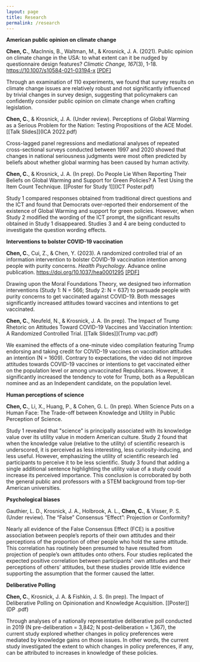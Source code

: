 ```yaml
---
layout: page
title: Research
permalink: /research
---
```


**American public opinion on climate change**

**Chen, C.**, MacInnis, B., Waltman, M., & Krosnick, J. A. (2021). Public opinion on climate change in the USA: to what extent can it be nudged by questionnaire design features? *Climatic Change, 167*(3), 1-18. https://10.1007/s10584-021-03194-x [[PDF]](ClimChange.pdf)

Through an examination of 110 experiments, we found that survey results on climate change issues are relatively robust and not significantly influenced by trivial changes in survey design, suggesting that policymakers can confidently consider public opinion on climate change when crafting legislation.

**Chen, C.**, & Krosnick, J. A. (Under review). Perceptions of Global Warming as a Serious Problem for the Nation: Testing Propositions of the ACE Model. [[Talk Slides]](ICA 2022.pdf)

Cross-lagged panel regressions and mediational analyses of repeated cross-sectional surveys conducted between 1997 and 2020 showed that changes in national seriousness judgments were most often predicted by beliefs about whether global warming has been caused by human activity.

**Chen, C.**, & Krosnick, J. A. (In prep). Do People Lie When Reporting Their Beliefs on Global Warming and Support for Green Policies? A Test Using the Item Count Technique. [[Poster for Study 1]](ICT Poster.pdf)

Study 1 compared responses obtained from traditional direct questions and the ICT and found that Democrats over-reported their endorsement of the existence of Global Warming and support for green policies. However, when Study 2 modified the wording of the ICT prompt, the significant results obtained in Study 1 disappeared. Studies 3 and 4 are being conducted to investigate the question wording effects.

**Interventions to bolster COVID-19 vaccination**

**Chen, C.**, Cui, Z., & Chen, Y. (2023). A randomized controlled trial of an information intervention to bolster COVID-19 vaccination intention among people with purity concerns. *Health Psychology*. Advance online publication. https://doi.org/10.1037/hea0001295 [[PDF]](Purity.pdf)

Drawing upon the Moral Foundations Theory, we designed two information interventions (Study 1: N = 566; Study 2: N = 637) to persuade people with purity concerns to get vaccinated against COVID-19. Both messages significantly increased attitudes toward vaccines and intentions to get vaccinated.

**Chen, C.**, Neufeld, N., & Krosnick, J. A. (In prep). The Impact of Trump Rhetoric on Attitudes Toward COVID-19 Vaccines and Vaccination Intention: A Randomized Controlled Trial. [[Talk Slides]](Trump vac.pdf)

We examined the effects of a one-minute video compilation featuring Trump endorsing and taking credit for COVID-19 vaccines on vaccination attitudes an intention (N = 1609). Contrary to expectations, the video did not improve attitudes towards COVID-19 vaccines or intentions to get vaccinated either on the population level or among unvaccinated Republicans. However, it significantly increased the tendency to vote for Trump, both as a Republican nominee and as an Independent candidate, on the population level.

**Human perceptions of science**

**Chen, C.**, Li, X., Huang, P., & Cohen, G. L. (In prep). When Science Puts on a Human Face: The Trade-off between Knowledge and Utility in Public Perception of Science.

Study 1 revealed that "science" is principally associated with its knowledge value over its utility value in modern American culture. Study 2 found that when the knowledge value (relative to the utility) of scientific research is underscored, it is perceived as less interesting, less curiosity-inducing, and less useful. However, emphasizing the utility of scientific research led participants to perceive it to be less scientific. Study 3 found that adding a single additional sentence highlighting the utility value of a study could increase its perceived importance. This conclusion is corroborated by both the general public and professors with a STEM background from top-tier American universities.

**Psychological biases**

Gauthier, L. D., Krosnick, J. A., Holbrook, A. L., **Chen, C.**, & Visser, P. S. (Under review). The “False” Consensus “Effect”: Projection or Conformity?

Nearly all evidence of the False Consensus Effect (FCE) is a positive association between people’s reports of their own attitudes and their perceptions of the proportion of other people who hold the same attitude. This correlation has routinely been presumed to have resulted from projection of people’s own attitudes onto others. Four studies replicated the expected positive correlation between participants' own attitudes and their perceptions of others' attitudes, but these studies provide little evidence supporting the assumption that the former caused the latter.

**Deliberative Polling**

**Chen, C.**, Krosnick, J. A. & Fishkin, J. S. (In prep). The Impact of Deliberative Polling on Opinionation and Knowledge Acquisition. [[Poster]](DP .pdf)

Through analyses of a nationally representative deliberative poll conducted in 2019 (N pre-deliberation = 3,842; N post-deliberation = 1,367), the current study explored whether changes in policy preferences were mediated by knowledge gains on those issues. In other words, the current study investigated the extent to which changes in policy preferences, if any, can be attributed to increases in knowledge of these policies. 
